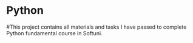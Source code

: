 # Python
#This project contains all materials and tasks I have passed to complete Python fundamental course in Softuni.

